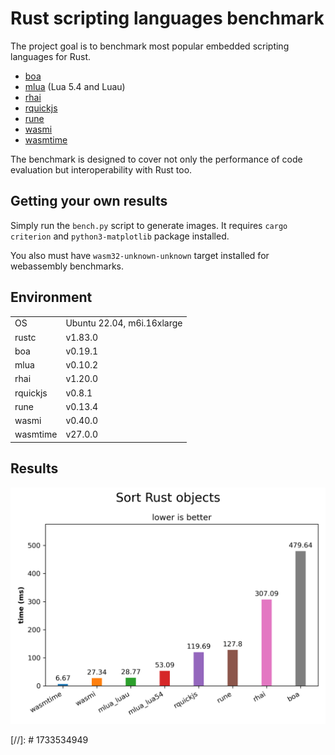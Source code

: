 # Rust scripting languages benchmark

The project goal is to benchmark most popular embedded scripting languages for Rust.

- [boa](https://boajs.dev)
- [mlua](https://crates.io/crates/mlua) (Lua 5.4 and Luau)
- [rhai](https://crates.io/crates/rhai)
- [rquickjs](https://crates.io/crates/rquickjs)
- [rune](https://crates.io/crates/rune)
- [wasmi](https://crates.io/crates/wasmi)
- [wasmtime](https://crates.io/crates/wasmtime)

The benchmark is designed to cover not only the performance of code evaluation but interoperability with Rust too.

## Getting your own results

Simply run the `bench.py` script to generate images. It requires `cargo criterion` and `python3-matplotlib` package installed.

You also must have `wasm32-unknown-unknown` target installed for webassembly benchmarks.

## Environment

|          |                               |
|----------|-------------------------------|
| OS       | Ubuntu 22.04, m6i.16xlarge    |
| rustc    | v1.83.0                       |
| boa      | v0.19.1                       |
| mlua     | v0.10.2                       |
| rhai     | v1.20.0                       |
| rquickjs | v0.8.1                        |
| rune     | v0.13.4                       |
| wasmi    | v0.40.0                       |
| wasmtime | v27.0.0                       |

## Results

![Sort Rust objects](Sort%20Rust%20objects.png)

[//]: # 1733534949
